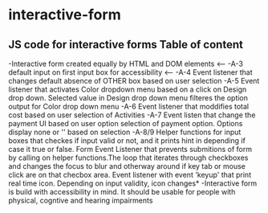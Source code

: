 # interactive-form
 JS code for interactive forms
Table of content
-----------------
 -Interactive form created equally by HTML and DOM elements <-- 
 -A-3 default input on first input box for accessibility <-- 
 -A-4 Event listener that changes default absence of OTHER box based on user selection
 -A-5 Event listener that activates Color dropdown menu based on a click on Design drop down. Selected value in Design drop down menu filteres  the option output for Color drop down menu
 -A-6 Event listener that moddifies total cost based on user selection of Activities
 -A-7 Event listen that change the payment UI based on user option selection of payment option. Options display none or '' based on selection
 -A-8/9 Helper functions for input boxes that checkes if input valid or not, and it prints hint in depending if case it true or false. Form Event Listener that prevents submitions of form by calling on helper functions.The loop that iterates through checkboxes and changes the focus to blur and otherway around if key tab or mouse click are on that checbox area.  Event listener with event 'keyup' that print real time icon. Depending on input validity, icon changes*
 -Interactive form is build with accessibility in mind. It should be usable for people with physical, cogntive and hearing impairments


